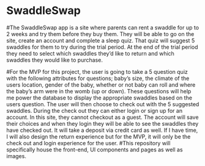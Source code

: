 # SwaddleSwap
 
#The SwaddleSwap app is a site where parents can rent a swaddle for up to 2 weeks and try them before they buy them. They will be able to go on the site, create an account and complete a sleep quiz. That quiz will suggest 5 swaddles for them to try during the trial period. At the end of the trial period they need to select which swaddles they’d like to return and which swaddles they would like to purchase.

#For the MVP for this project, the user is going to take a 5 question quiz with the following attributes for questions; baby’s size, the climate of the users location, gender of the baby, whether or not baby can roll and where the baby’s arm were in the womb (up or down). These questions will help me power the database to display the appropriate swaddles based on the users question. The user will then choose to check out with the 5 suggested swaddles. During the check out they can either login or sign up for an account. In this site, they cannot checkout as a guest. The account will save their choices and when they login they will be able to see the swaddles they have checked out. It will take a deposit via credit card as well. If I have time, I will also design the return experience but for the MVP, it will only be the check out and login experience for the user. 
#This repository will specifically house the front-end, UI components and pages as well as images. 
